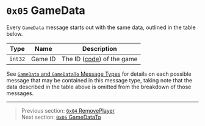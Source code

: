 # `0x05` GameData

Every `GameData` message starts out with the same data, outlined in the table below.

| Type | Name | Description |
| --- | --- | --- |
| `int32` | Game ID | The ID ([code](../07_miscellaneous/02_converting_game_ids_to_and_from_game_codes.md)) of the game |

See [`GameData` and `GameDataTo` Message Types](../03_gamedata_and_gamedatato_message_types/README.md) for details on each possible message that may be contained in this message type, taking note that the data described in the table above is omitted from the breakdown of those messages.

---

> Previous section: [`0x04` RemovePlayer](04_removeplayer.md)<br>
> Next section: [`0x06` GameDataTo](06_gamedatato.md)
